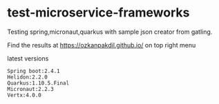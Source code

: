 # test-microservice-frameworks

Testing spring,micronaut,quarkus with sample json creator from gatling.

Find the results at https://ozkanpakdil.github.io/ on top right menu

latest versions
```
Spring boot:2.4.1
Helidon:2.2.0
Quarkus:1.10.5.Final
Micronaut:2.2.3
Vertx:4.0.0
```
